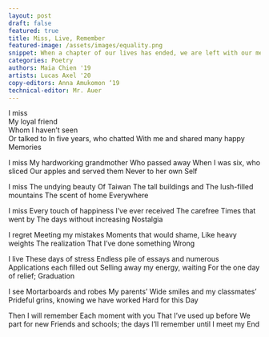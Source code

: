 ```yaml
---
layout: post
draft: false
featured: true
title: Miss, Live, Remember
featured-image: /assets/images/equality.png
snippet: When a chapter of our lives has ended, we are left with our memories of the past and hopes for what lies ahead.
categories: Poetry
authors: Maia Chien '19
artists: Lucas Axel '20
copy-editors: Anna Amukomon ‘19
technical-editor: Mr. Auer
---
```


I miss  
My loyal friend  
Whom I haven’t seen  
Or talked to
In five years, who chatted
With me and shared many happy
Memories

I miss
My hardworking grandmother
Who passed away
When I was six, who sliced
Our apples and served them
Never to her own
Self

I miss
The undying beauty
Of Taiwan
The tall buildings and
The lush-filled mountains
The scent of home
Everywhere

I miss
Every touch of happiness
I’ve ever received
The carefree
Times that went by
The days without increasing
Nostalgia

I regret
Meeting my mistakes
Moments that would shame,
Like heavy weights
The realization
That I’ve done something
Wrong

I live
These days of stress
Endless pile of essays and numerous
Applications each filled out
Selling away my energy, waiting
For the one day of relief;
Graduation

I see
Mortarboards and robes
My parents’
Wide smiles and my classmates’
Prideful grins, knowing we have worked
Hard for this
Day

Then I will remember
Each moment with you
That I’ve used up before
We part for new
Friends and schools; the days
I’ll remember until I meet my
End
